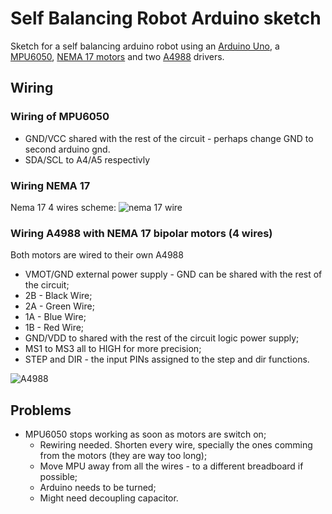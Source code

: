 # Self Balancing Robot Arduino sketch

Sketch for a self balancing arduino robot using an [Arduino Uno](http://www.dx.com/pt/p/uno-r3-atmega328p-development-board-for-arduino-402904?Utm_rid=60225380&Utm_source=affiliate), a [MPU6050](http://www.dx.com/p/gy-521-mpu6050-3-axis-acceleration-gyroscope-6dof-module-blue-154602?Utm_rid=60225380&Utm_source=affiliate), [NEMA 17 motors](http://www.dx.com/pt/p/geeetech-1-8-degree-nema-14-35-byghw-stepper-motor-for-3d-printer-black-386069?Utm_rid=60225380&Utm_source=affiliate) and two [A4988](http://www.dx.com/pt/p/3d-printer-a4988-arduino-reprap-stepper-motor-driver-265980?Utm_rid=60225380&Utm_source=affiliate) drivers.

## Wiring

### Wiring of MPU6050
  * GND/VCC shared with the rest of the circuit - perhaps change GND to second arduino gnd.
  * SDA/SCL to A4/A5 respectivly

### Wiring NEMA 17
  Nema 17 4 wires scheme:
    ![nema 17 wire](http://www.linengineering.com/_images/Wiring_4_lead_Wires.png)

### Wiring A4988 with NEMA 17 bipolar motors (4 wires)
  Both motors are wired to their own A4988
  * VMOT/GND external power supply - GND can be shared with the rest of the circuit;
  * 2B - Black Wire;
  * 2A - Green Wire;
  * 1A - Blue Wire;
  * 1B - Red Wire;
  * GND/VDD to shared with the rest of the circuit logic power supply;
  * MS1 to MS3 all to HIGH for more precision;
  * STEP and DIR - the input PINs assigned to the step and dir functions.

  ![A4988](http://a.pololu-files.com/picture/0J3360.1200.png)

## Problems
  * MPU6050 stops working as soon as motors are switch on;
    * Rewiring needed. Shorten every wire, specially the ones comming from the motors (they are way too long);
    * Move MPU away from all the wires - to a different breadboard if possible;
    * Arduino needs to be turned;
    * Might need decoupling capacitor.

